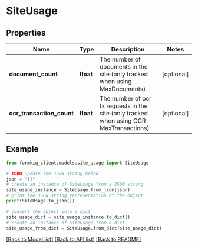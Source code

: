 # SiteUsage


## Properties

Name | Type | Description | Notes
------------ | ------------- | ------------- | -------------
**document_count** | **float** | The number of documents in the site (only tracked when using MaxDocuments) | [optional] 
**ocr_transaction_count** | **float** | The number of ocr tx requests in the site (only tracked when using OCR MaxTransactions) | [optional] 

## Example

```python
from formkiq_client.models.site_usage import SiteUsage

# TODO update the JSON string below
json = "{}"
# create an instance of SiteUsage from a JSON string
site_usage_instance = SiteUsage.from_json(json)
# print the JSON string representation of the object
print(SiteUsage.to_json())

# convert the object into a dict
site_usage_dict = site_usage_instance.to_dict()
# create an instance of SiteUsage from a dict
site_usage_from_dict = SiteUsage.from_dict(site_usage_dict)
```
[[Back to Model list]](../README.md#documentation-for-models) [[Back to API list]](../README.md#documentation-for-api-endpoints) [[Back to README]](../README.md)


